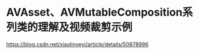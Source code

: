# AVAsset、AVMutableComposition系列类的理解及视频裁剪示例
https://blog.csdn.net/xiaolinyeyi/article/details/50878996